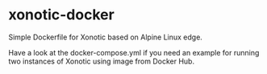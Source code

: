 # xonotic-docker
Simple Dockerfile for Xonotic based on Alpine Linux edge.

Have a look at the docker-compose.yml if you need an example for running two instances of Xonotic using image from Docker Hub.
